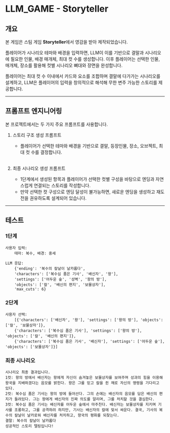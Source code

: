# LLM_GAME - Storyteller

## 개요
본 게임은 스팀 게임 **Storyteller**에서 영감을 받아 제작되었습니다.

플레이어가 시나리오 테마와 배경을 입력하면, LLM이 이를 기반으로 결말과 시나리오에 필요한 인물, 배경 매개체, 최대 컷 수를 생성합니다. 이후 플레이어는 선택한 인물, 매개체, 장소를 활용해 컷별 시나리오 뼈대와 장면을 완성합니다.

플레이어는 최대 컷 수 이내에서 카드와 요소를 조합하며 결말에 다가가는 시나리오를 설계하고, LLM은 플레이어의 입력을 창의적으로 해석해 무한 변주 가능한 스토리를 제공합니다.

<hr>

## 프롬프트 엔지니어링
본 프로젝트에서는 두 가지 주요 프롬프트를 사용합니다.

1. 스토리 구조 생성 프롬프트
    - 플레이어가 선택한 테마와 배경을 기반으로 결말, 등장인물, 장소, 오브젝트, 최대 컷 수를 결정합니다.
<br><br>

2. 최종 시나리오 생성 프롬프트
    - 1단계에서 생성된 항목과 플레이어가 선택한 컷별 구성을 바탕으로 엔딩과 자연스럽게 연결되는 스토리를 작성합니다.
    - 만약 선택한 컷 구성으로 엔딩 달성이 불가능하면, 새로운 엔딩을 생성하고 재도전을 권유하도록 설계되어 있습니다.

<hr>

## 테스트
### 1단계
``` 1단계
사용자 입력:
    테마: 복수, 배경: 중세

LLM 응답:
    {'ending': '복수의 칼날이 날카롭다',
    'characters': ['복수심 품은 기사', '배신자', '왕'],
    'settings': ['어두운 숲', '성벽', '왕의 방'],
    'objects': ['칼', '배신의 편지', '보물상자'],
    'max_cuts': 6}
```
### 2단계
``` 2단계
사용자 선택:
    [{'characters': ['배신자', '왕'], 'settings': ['왕의 방'], 'objects': ['칼', '보물상자']},
    {'characters': ['복수심 품은 기사'], 'settings': ['왕의 방'], 'objects': ['칼', '배신의 편지']},
    {'characters': ['복수심 품은 기사', '배신자'], 'settings': ['어두운 숲'], 'objects': ['보물상자']}]
```
### 최종 시나리오
``` 최종 시나리오
시나리오 최종 결과입니다.
1컷: 왕의 방에서 배신자는 왕에게 자신이 숨겨놓은 보물상자를 보여주며 성과의 힘을 이용해 왕국을 지배하겠다는 음모를 밝힌다. 왕은 그를 믿고 칼을 쥔 채로 자신의 명령을 기다리고 있다.
2컷: 복수심 품은 기사는 왕의 방에 들어선다. 그의 손에는 배신자의 음모를 담은 배신의 편지가 들려있다. 그는 왕에게 배신자의 진짜 의도를 알리며, 그를 처치할 것을 결심한다.
3컷: 복수심 품은 기사는 배신자를 어두운 숲에서 마주친다. 배신자는 보물상자를 지키며 기사를 조롱하고, 그를 공격하려 하지만, 기사는 배신자의 칼에 맞서 싸운다. 결국, 기사의 복수의 칼날이 날카로워 배신자를 처치하고, 왕국의 평화를 되찾는다.
결말: 복수의 칼날이 날카롭다
성공적인 스토리 텔링입니다!
```
